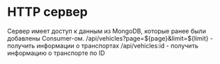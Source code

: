 # HTTP сервер
Сервер имеет доступ к данным из MongoDB, которые ранее были добавлены Consumer-ом.
/api/vehicles?page=${page}&limit=${limit} - получить информации о транспортах
/api/vehicles:id - получить информацию о транспорте по ID
